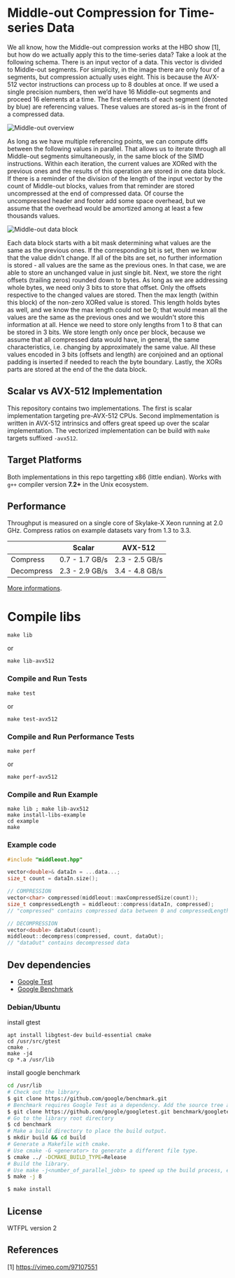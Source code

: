 # Middle-out Compression for Time-series Data

We all know, how the Middle-out compression works at the HBO show [1], but how do we actually apply this to the time-series data?
Take a look at the following schema. There is an input vector of a data. This vector is divided to Middle-out segments. For simplicity, in the image there are only four of a segments, but compression actually uses eight. This is because the AVX-512 vector instructions can process up to 8 doubles at once. If we used a single precision numbers, then we’d have 16 Middle-out segments and proceed 16 elements at a time.
The first elements of each segment (denoted by blue) are referencing values. These values are stored as-is in the front of a compressed data.

![Middle-out overview](/images/middle-out-overview.svg)

As long as we have multiple referencing points, we can compute diffs between the following values in parallel. That allows us to iterate through all Middle-out segments simultaneously, in the same block of the SIMD instructions. Within each iteration, the current values are XORed with the previous ones and the results of this operation are stored in one data block. 
If there is a reminder of the division of the length of the input vector by the count of Middle-out blocks, values from that reminder are stored uncompressed at the end of compressed data.
Of course the uncompressed header and footer add some space overhead, but we assume  that the overhead would be amortized among at least a few thousands values.

![Middle-out data block](/images/middle-out-data-block.svg)

Each data block starts with a bit mask determining what values are the same as the previous ones. If the corresponding bit is set, then we know that the value didn’t change. If all of the bits are set, no further information is stored - all values are the same as the previous ones. In that case, we are able to store an unchanged value in just single bit.
Next, we store the right offsets (trailing zeros) rounded down to bytes. As long as we are addressing whole bytes, we need only 3 bits to store that offset. Only the offsets respective to the changed values are stored. Then the max length (within this block) of the non-zero XORed value is stored. This length holds bytes as well, and we know the max length could not be 0;  that would mean all the values are the same as the previous ones and we wouldn't store this information at all. Hence we need to store only lengths from 1 to 8 that can be stored in 3 bits. We store length only once per block, because we assume that all compressed data would have, in general, the same characteristics, i.e. changing by approximately the same value. All these values encoded in 3 bits (offsets and length) are conjoined and an optional padding is inserted if needed to reach the byte boundary.
Lastly, the XORs parts are stored at the end of the the data block.

## Scalar vs AVX-512 Implementation
This repository contains two implementations. The first is scalar implementation targeting pre-AVX-512 CPUs. Second implmementation is written in AVX-512 intrinsics and offers great speed up over the scalar implementation. The vectorized implementation can be build with `make` targets suffixed `-avx512`.

## Target Platforms
Both implementations in this repo targetting x86 (little endian). Works with `g++` compiler version **7.2+** in the Unix ecosystem.

## Performance
Throughput is measured on a single core of Skylake-X Xeon running at 2.0 GHz.
Compress ratios on example datasets vary from 1.3 to 3.3.

|            | Scalar                | AVX-512        |
|------------|-----------------------|----------------|
| Compress   | 0.7 - 1.7 GB/s        | 2.3 - 2.5 GB/s |
| Decompress | 2.3 - 2.9 GB/s        | 3.4 - 4.8 GB/s |

[More informations](https://medium.com/@vaclav.loffelmann/the-worlds-first-middle-out-compression-for-time-series-data-part-1-1e5ad5312757 "The World’s First Middle-Out Compression for Time-series Data — Part 1").

# Compile libs

```
make lib
```
or 
```
make lib-avx512
```

### Compile and Run Tests
```
make test
```
or
```
make test-avx512
```

### Compile and Run Performance Tests
```
make perf
```
or
```
make perf-avx512
```

### Compile and Run Example
```
make lib ; make lib-avx512
make install-libs-example
cd example
make
```

### Example code
```c++
#include "middleout.hpp" 

vector<double>& dataIn = ...data...;
size_t count = dataIn.size();

// COMPRESSION
vector<char> compressed(middleout::maxCompressedSize(count));
size_t compressedLength = middleout::compress(dataIn, compressed);
// "compressed" contains compressed data between 0 and compressedLength th element

// DECOMPRESSION
vector<double> dataOut(count);
middleout::decompress(compressed, count, dataOut);
// "dataOut" contains decompressed data

```

## Dev dependencies

*  [Google Test](https://github.com/google/googletest)
*  [Google Benchmark](https://github.com/google/benchmark)

### Debian/Ubuntu
install gtest
```
apt install libgtest-dev build-essential cmake
cd /usr/src/gtest
cmake .
make -j4
cp *.a /usr/lib
```

install google benchmark
```bash
cd /usr/lib
# Check out the library.
$ git clone https://github.com/google/benchmark.git
# Benchmark requires Google Test as a dependency. Add the source tree as a subdirectory.
$ git clone https://github.com/google/googletest.git benchmark/googletest
# Go to the library root directory
$ cd benchmark
# Make a build directory to place the build output.
$ mkdir build && cd build
# Generate a Makefile with cmake.
# Use cmake -G <generator> to generate a different file type.
$ cmake ../ -DCMAKE_BUILD_TYPE=Release
# Build the library.
# Use make -j<number_of_parallel_jobs> to speed up the build process, e.g. make -j8 .
$ make -j 8

$ make install
```


## License
WTFPL version 2

## References

[1] https://vimeo.com/97107551

